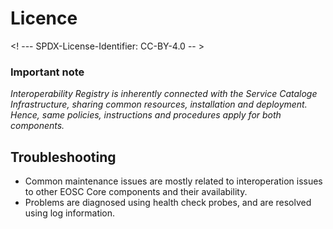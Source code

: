 # Licence

<! --- SPDX-License-Identifier: CC-BY-4.0  -- >

### Important note

*Interoperability Registry is inherently connected with the Service Cataloge Infrastructure, sharing common resources, installation and deployment. Hence, same policies, instructions and procedures apply for both components.* 


## Troubleshooting

- Common maintenance issues are mostly related to interoperation issues to other EOSC Core components and their availability.
- Problems are diagnosed using health check probes, and are resolved using log information.
